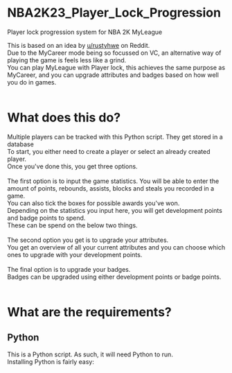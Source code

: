 # NBA2K23_Player_Lock_Progression
Player lock progression system for NBA 2K MyLeague

This is based on an idea by [u/rustyhwe](https://www.reddit.com/r/NBA2k/comments/xl11pq/player_lock_progression_system "u/rustyhwe") on Reddit.<br />
Due to the MyCareer mode being so focussed on VC, an alternative way of playing the game is feels less like a grind.<br />
You can play MyLeague with Player lock, this achieves the same purpose as MyCareer, and you can upgrade attributes and badges based on how well you do in games.<br />
<br />
<H1>What does this do?</H1>
Multiple players can be tracked with this Python script. They get stored in a database<br /> 
To start, you either need to create a player or select an already created player.<br />
Once you've done this, you get three options.<br />
<br />
The first option is to input the game statistics. You will be able to enter the amount of points, rebounds, assists, blocks and steals you recorded in a game.<br />
You can also tick the boxes for possible awards you've won.<br />
Depending on the statistics you input here, you will get development points and badge points to spend.<br />
These can be spend on the below two things.<br />
<br />
The second option you get is to upgrade your attributes.<br />
You get an overview of all your current attributes and you can choose which ones to upgrade with your development points.<br />
<br />
The final option is to upgrade your badges.<br />
Badges can be upgraded using either development points or badge points.<br />
<br />
<H1>What are the requirements?</H1>
<H2>Python</H2>
This is a Python script. As such, it will need Python to run.<br />
Installing Python is fairly easy:<br />
<br />

